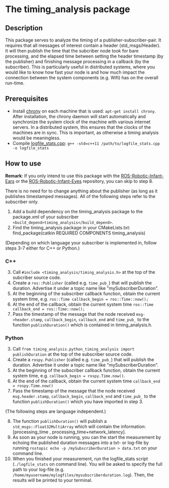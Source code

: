 # The timing_analysis package

## Description
This package serves to analyze the timing of a publisher-subscriber-pair. It requires that all messages of interest contain a header (std_msgs/Header). It will then publish the time that the subcriber node took for bare processing, and the elapsed time between setting the header timestamp (by the publisher) and finishing message processing in a callback (by the subscriber). This is particularly useful in distributed systems, where you would like to know how fast your node is and how much impact the connection between the system components (e.g. Wifi) has on the overall run-time.

## Prerequisites
- Install [chrony](https://chrony.tuxfamily.org/index.html) on each machine that is used: `apt-get install chrony`. After installation, the chrony daemon will start automatically and synchronize the system clock of the machine with various internet servers. In a distributed system, this ensures that the clocks of the machines are in sync. This is important, as otherwise a timing analysis would be meaningless.
- Compile [logfile_stats.cpp](src/timing_analysis/logfile_stats.cpp): `g++ -std=c++11 /path/to/logfile_stats.cpp -o logfile_stats`

## How to use

**Remark**: If you only intend to use this package with the [ROS-Robotic-Infant-Ears](https://github.com/pjckoch/ROS-Robotic-Infant-Ears.git) or the [ROS-Robotic-Infant-Eyes](https://github.com/pjckoch/ROS-Robotic-Infant-Eyes.git) repository, you can skip to step 8.

There is no need for to change anything about the publisher (as long as it publishes timestamped messages). All of the following steps refer to the subscriber only.

1. Add a build dependency on the timing_analysis package to the package.xml of your subscriber `<build_depend>timing_analysis</build_depend>`.
2. Find the timing_analysis package in your CMakeLists.txt: find_package(catkin REQUIRED COMPONENTS timing_analysis)

(Depending on which language your subscriber is implemented in, follow steps 3-7 either for C++ or Python.)

### C++

3. Call `#include <timing_analysis/timing_analysis.h>` at the top of the subcriber source code.
4. Create a `ros::Publisher` (called e.g. `time_pub_`) that will publish the duration. Advertise it under a topic name like "mySubscriberDuration".
5. At the beginning of the subscriber callback function, obtain the current system time, e.g. `ros::Time callback_begin = ros::Time::now();`
6. At the end of the callback, obtain the current system time `ros::Time callback_end = ros::Time::now();`
7. Pass the timestamp of the message that the node received `msg->header.stamp`, `callback_begin`, `callback_end` and `time_pub_` to the function `publishDuration()` which is contained in timing_analysis.h.


### Python
3. Call `from timing_analysis.python_timing_analysis import publishDuration` at the top of the subscriber source code.
4. Create a `rospy.Publisher` (called e.g. `time_pub_`) that will publish the duration. Advertise it under a topic name like "mySubscriberDuration".
5. At the beginning of the subscriber callback function, obtain the current system time, e.g. `callback_begin = rospy.Time.now()`.
6. At the end of the callback, obtain the current system time `callback_end = rospy.Time.now()`
7. Pass the timestamp of the message that the node received `msg.header.stamp`, `callback_begin`, `callback_end` and `time_pub_` to the function `publishDuration()` which you have imported in step 3.

(The following steps are language independent.)

8. The function `publishDuration()` will publish a `std_msgs::Float32MultiArray` which will contain the information:
[processing_time , processing_time+network_latency].
9. As soon as your node is running, you can the start the measurement by echoing the published duration messages into a txt- or log-file by running `rostopic echo -p /mySubscriberDuration > data.txt` on your command line.
10. When you finished your measurement, run the logfile_stats script (`./logfile_stats` on command line). You will be asked to specify the full path to your log-file (e.g. `/home/myusername/mylogfiles/mysubscriberduration.log`). Then, the results will be printed to your terminal.

